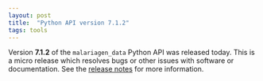 ```yaml
---
layout: post
title:  "Python API version 7.1.2"
tags: tools
---
```


Version <strong>7.1.2</strong> of the `malariagen_data` Python API was
released today. This is a micro release which resolves bugs or other
issues with software or documentation. See the [release
notes](https://github.com/malariagen/malariagen-data-python/releases/tag/v7.1.2)
for more information.
